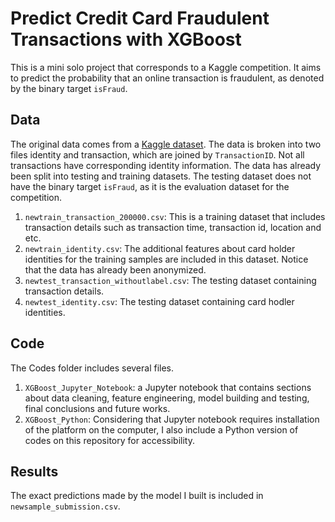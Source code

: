 # Predict Credit Card Fraudulent Transactions with XGBoost
This is a mini solo project that corresponds to a Kaggle competition. It aims to predict the probability that an online transaction is fraudulent, as denoted by the binary target `isFraud`.

## Data
The original data comes from a [Kaggle dataset](https://www.kaggle.com/c/ieee-fraud-detection/data).
The data is broken into two files identity and transaction, which are joined by `TransactionID`. Not all transactions have corresponding identity information.
The data has already been split into testing and training datasets. The testing dataset does not have the binary target `isFraud`, as it is the evaluation dataset for the competition.

1. `newtrain_transaction_200000.csv`: This is a training dataset that includes transaction details such as transaction time, transaction id, location and etc.
2. `newtrain_identity.csv`: The additional features about card holder identities for the training samples are included in this dataset. Notice that the data has already been anonymized.
3. `newtest_transaction_withoutlabel.csv`: The testing dataset containing transaction details.
4. `newtest_identity.csv`: The testing dataset containing card hodler identities.

## Code
The Codes folder includes several files.
1. `XGBoost_Jupyter_Notebook`: a Jupyter notebook that contains sections about data cleaning, feature engineering, model building and testing, final conclusions and future works.
2. `XGBoost_Python`: Considering that Jupyter notebook requires installation of the platform on the computer, I also include a Python version of codes on this repository for accessibility.

## Results
The exact predictions made by the model I built is included in `newsample_submission.csv`.
